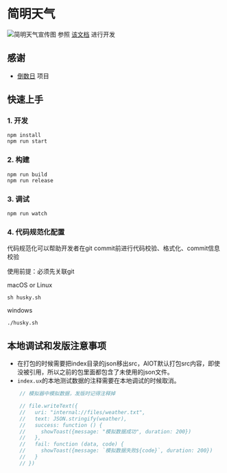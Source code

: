 # 简明天气
![简明天气宣传图](https://cdn.jsdelivr.net/gh/zaona/simple-weather-astrobox-release@main/preview.png?raw=true)
参照 [该文档](https://iot.mi.com/vela/quickapp) 进行开发

## 感谢
- [倒数日](https://github.com/sf-yuzifu/daymatter) 项目

## 快速上手

### 1. 开发

```
npm install
npm run start
```

### 2. 构建

```
npm run build
npm run release
```

### 3. 调试

```
npm run watch
```
### 4. 代码规范化配置
代码规范化可以帮助开发者在git commit前进行代码校验、格式化、commit信息校验

使用前提：必须先关联git

macOS or Linux
```
sh husky.sh
```

windows
```
./husky.sh
```

## 本地调试和发版注意事项
- 在打包的时候需要把index目录的json移出src，AIOT默认打包src内容，即使没被引用，所以之前的包里面都包含了未使用的json文件。
- `index.ux`的本地测试数据的注释需要在本地调试的时候取消。
``` js
    // 模拟器中模拟数据，发版时记得注释掉

    // file.writeText({
    //   uri: "internal://files/weather.txt",
    //   text: JSON.stringify(weather),
    //   success: function () {
    //     showToast({message: "模拟数据成功", duration: 200})
    //   },
    //   fail: function (data, code) {
    //     showToast({message: `模拟数据失败${code}`, duration: 200})
    //   }
    // })
```
